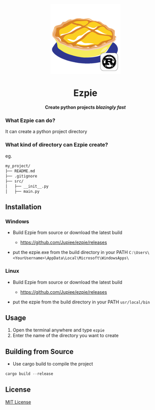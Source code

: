 <p align="center">
    <img src="assets/ezpie.png" width="220"/>
</p>

<h1 align="center">Ezpie</h1>
<p align="center"><strong>Create python projects <em>blazingly fast</em></strong></p>

### What Ezpie can do?
It can create a python project directory

### What kind of directory can Ezpie create?
eg.

```
my_project/
├── README.md
├── .gitignore
├── src/
│   ├── __init__.py
│   ├── main.py
```

## Installation

### Windows

* Build Ezpie from source or download the latest build
    * https://github.com/Jupiee/ezpie/releases
    
* put the ezpie.exe from the build directory in your PATH
```C:\Users\<YourUsername>\AppData\Local\Microsoft\WindowsApps\```

### Linux

* Build Ezpie from source or download the latest build
    * https://github.com/Jupiee/ezpie/releases

* put the ezpie from the build directory in your PATH
```usr/local/bin```

## Usage

1. Open the terminal anywhere and type `ezpie`
2. Enter the name of the directory you want to create

## Building from Source

* Use cargo build to compile the project
```rust
cargo build --release
```

## License

[MIT License](LICENSE)